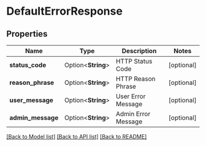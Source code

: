 # DefaultErrorResponse

## Properties

Name | Type | Description | Notes
------------ | ------------- | ------------- | -------------
**status_code** | Option<**String**> | HTTP Status Code | [optional]
**reason_phrase** | Option<**String**> | HTTP Reason Phrase | [optional]
**user_message** | Option<**String**> | User Error Message | [optional]
**admin_message** | Option<**String**> | Admin Error Message | [optional]

[[Back to Model list]](../README.md#documentation-for-models) [[Back to API list]](../README.md#documentation-for-api-endpoints) [[Back to README]](../README.md)


